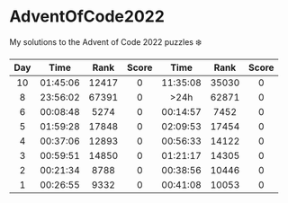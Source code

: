 # AdventOfCode2022
My solutions to the Advent of Code 2022 puzzles ❄️

| Day | Time | Rank | Score | Time | Rank | Score |
| :---: | :---: | :---: | :---: | :---: | :---: | :---: |
| 10 | 01:45:06 | 12417 | 0 | 11:35:08 | 35030 | 0 |
| 8 | 23:56:02 | 67391 | 0 | >24h | 62871 | 0 |
| 6 | 00:08:48 | 5274 | 0 | 00:14:57 | 7452 | 0 |
| 5 | 01:59:28 | 17848 | 0 | 02:09:53 | 17454 | 0 |
| 4 | 00:37:06 | 12893 | 0 | 00:56:33 | 14122 | 0 |
| 3 | 00:59:51 | 14850 | 0 | 01:21:17 | 14305 | 0 |
| 2 | 00:21:34 | 8788 | 0 | 00:38:56 | 10446 | 0 |
| 1 | 00:26:55 | 9332 | 0 | 00:41:08 | 10053 | 0 |
